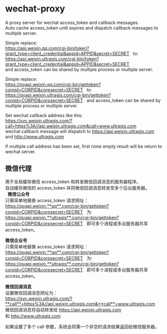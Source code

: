 # wechat-proxy  
A proxy server for wechat access_token and callback messages.  
Auto cache access_token until expires and dispatch callback messages to multiple server.  
  
Simple replace:  
    https://api.weixin.qq.com/cgi-bin/token?grant_type=client_credential&appid=APPID&secret=SECRET   
to:  
    https://api.weixin.ultragis.com/cgi-bin/token?grant_type=client_credential&appid=APPID&secret=SECRET   
and access_token can be shared by multiple process or multiple server.  
  
Simple replace:   
    https://qyapi.weixin.qq.com/cgi-bin/gettoken?corpid=CORPID&corpsecret=SECRET  
to:   
    https://qyapi.weixin.ultragis.com/cgi-bin/gettoken?corpid=CORPID&corpsecret=SECRET   
and access_token can be shared by multiple process or multiple server.  
  
Set wechat callback address like this:  
    https://svc.weixin.ultragis.com/?call=https%3A//api.weixin.ultragis.com&call=www.ultragis.com  
wechat callback message will dispatch to https://api.weixin.ultragis.com and http://www.ultragis.com  
  
If multiple call address has been set, first none empty result will be return to wechat server.



## 微信代理  
用于全局缓存微信 access_token 和转发微信回调消息的服务器程序。  
自动缓存微信的 access_token 并将微信回调消息转发至多个后台服务器。  
    
**微信公众号**  
只需简单地替换 access_token 请求网址：
https://qyapi.weixin.**qq**.com/cgi-bin/gettoken?corpid=CORPID&corpsecret=SECRET  
为:  
https://qyapi.weixin.**ultragis**.com/cgi-bin/gettoken?corpid=CORPID&corpsecret=SECRET  
即可多个进程或多台服务器共享 access_token。  
  
**微信企业号**  
只需简单地替换 access_token 请求网址：  
https://qyapi.weixin.**qq**.com/cgi-bin/gettoken?corpid=CORPID&corpsecret=SECRET   
为:   
https://qyapi.weixin.**ultragis**.com/cgi-bin/gettoken?corpid=CORPID&corpsecret=SECRET   
即可多个进程或多台服务器共享 access_token。  
  
**微信回调消息**  
设置微信回调消息网址为：  
https://svc.weixin.ultragis.com/?**call**=https%3A//api.weixin.ultragis.com&**call**=www.ultragis.com   
微信回调消息将自动转发给 https://api.weixin.ultragis.com 和 http://www.ultragis.com  
  
如果设置了多个 call 参数，系统会将第一个非空的请求结果返回给微信服务器。  
